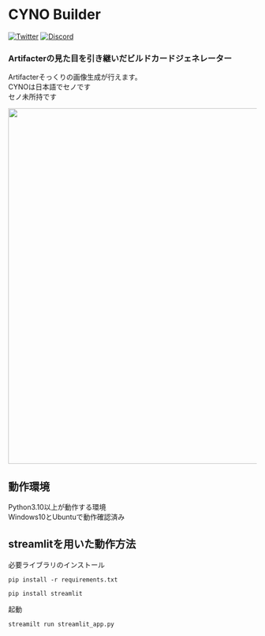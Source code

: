 # CYNO Builder  

[![Twitter](https://img.shields.io/badge/Twitter-%40__0kq__-1DA1F2?logo=twitter&style=flat-square)](https://twitter.com/_0kq_)
[![Discord](https://img.shields.io/discord/972865249583702086?logo=Discord&label=Discord&style=flat-square)](https://discord.gg/9gPuaFWXzX)

### Artifacterの見た目を引き継いだビルドカードジェネレーター  
Artifacterそっくりの画像生成が行えます。  
CYNOは日本語でセノです  
セノ未所持です

<img src="https://user-images.githubusercontent.com/61573675/232234407-85bba40d-59ab-4f1c-846a-4ba711869bc1.png" width=720>


## 動作環境
Python3.10以上が動作する環境  
Windows10とUbuntuで動作確認済み  

## streamlitを用いた動作方法
必要ライブラリのインストール  
```
pip install -r requirements.txt
```
```
pip install streamlit
```
起動
```
streamilt run streamlit_app.py
```

